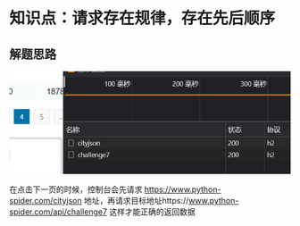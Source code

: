 # 知识点：请求存在规律，存在先后顺序

## 解题思路

![请求](./img/1.png)

在点击下一页的时候，控制台会先请求 https://www.python-spider.com/cityjson 地址，再请求目标地址https://www.python-spider.com/api/challenge7
这样才能正确的返回数据